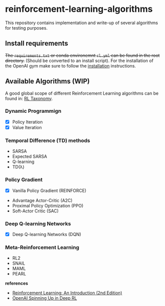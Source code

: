 # reinforcement-learning-algorithms
This repository contains implementation and write-up of several algorithms for testing purposes.

## Install requirements
~~The `requirements.txt` or conda environemnt `rl.yml` can be found in the root directory.~~ (Should be converted to an install script). For the installation of the OpenAI gym make sure to follow the [installation](https://github.com/openai/gym#installation) instructions.

## Available Algorithms (WIP)
A good global scope of different Reinforcement Learning algorithms can be found in: [RL Taxonomy](https://github.com/bennylp/RL-Taxonomy).

### Dynamic Programmign
- [x] Policy Iteration
- [x] Value Iteration

###  Temporal Difference (TD) methods
- SARSA
- Expected SARSA
- Q-learning
- TD(λ)

### Policy Gradient 
- [x] Vanilla Policy Gradient (REINFORCE)
- Advantage Actor-Critic (A2C)
- Proximal Policy Optimization (PPO)
- Soft-Actor Critic (SAC)

### Deep Q-learning Networks
- [x] Deep Q-learning Networks (DQN)

### Meta-Reinforcement Learning
- RL2
- SNAIL
- MAML
- PEARL 

**references**
* [Reinforcement Learning: An Introduction (2nd Edition)](http://incompleteideas.net/book/RLbook2018.pdf)
* [OpenAI Spinning Up in Deep RL](https://spinningup.openai.com/en/latest/index.html)
